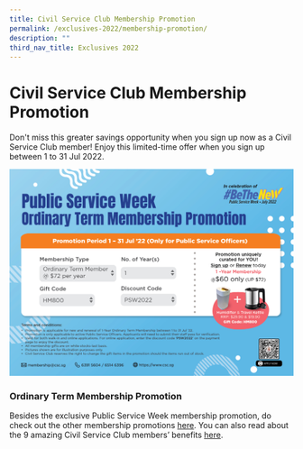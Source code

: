 ```yaml
---
title: Civil Service Club Membership Promotion
permalink: /exclusives-2022/membership-promotion/
description: ""
third_nav_title: Exclusives 2022
---
```



# Civil Service Club Membership Promotion

Don't miss this greater savings opportunity when you sign up now as a Civil Service Club member! Enjoy this limited-time offer when you sign up between 1 to 31 Jul 2022.

![](/images/CSC_membership_promo_2022.jpg)

### Ordinary Term Membership Promotion

 

Besides the exclusive Public Service Week membership promotion, do check out the other membership promotions [here](https://www.csc.sg/Civil-Service-Club-Membership-Promotions). You can also read about the 9 amazing Civil Service Club members’ benefits [here](https://www.csc.sg/Civil-Service-Club-Membership-General-Information).